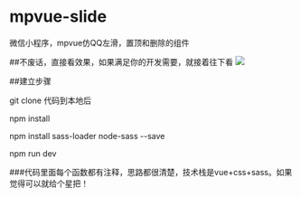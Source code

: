 # mpvue-slide


微信小程序，mpvue仿QQ左滑，置顶和删除的组件

##不废话，直接看效果，如果满足你的开发需要，就接着往下看
![](https://i.imgur.com/mDUiePZ.gif)

##建立步骤

  git clone 代码到本地后

  npm install

  npm install sass-loader node-sass --save

  npm run dev

###代码里面每个函数都有注释，思路都很清楚，技术栈是vue+css+sass。如果觉得可以就给个星把！




